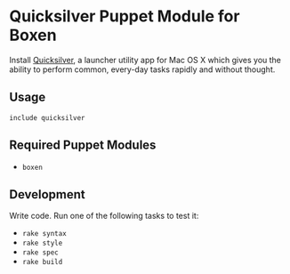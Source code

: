 # Quicksilver Puppet Module for Boxen

Install [Quicksilver](http://qsapp.com/index.php), a launcher utility app for Mac OS X which gives you the ability to perform common, every-day tasks rapidly and without thought.

## Usage

```puppet
include quicksilver
```

## Required Puppet Modules

* `boxen`

## Development

Write code. Run one of the following tasks to test it:
* `rake syntax`
* `rake style`
* `rake spec`
* `rake build`
